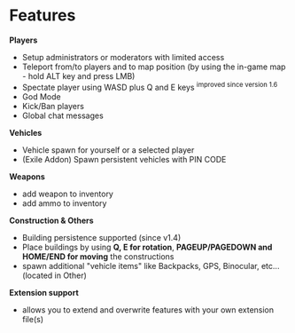 # Features

**Players**
- Setup administrators or moderators with limited access
- Teleport from/to players and to map position (by using the in-game map - hold ALT key and press LMB)
- Spectate player using WASD plus Q and E keys  <sup>improved since version 1.6</sup>
- God Mode
- Kick/Ban players
- Global chat messages

**Vehicles**
- Vehicle spawn for yourself or a selected player
- (Exile Addon) Spawn persistent vehicles with PIN CODE

**Weapons**
- add weapon to inventory
- add ammo to inventory

**Construction & Others**
- Building persistence supported (since v1.4)
- Place buildings by using **Q, E for rotation**, **PAGEUP/PAGEDOWN and HOME/END for moving** the constructions
- spawn additional "vehicle items" like Backpacks, GPS, Binocular, etc... (located in Other)

**Extension support**
- allows you to extend and overwrite features with your own extension file(s)
